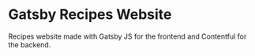 # Gatsby Recipes Website
Recipes website made with Gatsby JS for the frontend and Contentful for the backend.
